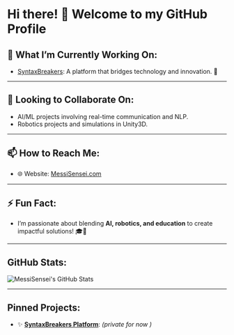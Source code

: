 # Hi there! 👋 Welcome to my GitHub Profile

## 🔭 What I’m Currently Working On:
- [SyntaxBreakers](https://syntaxbreakers.com): A platform that bridges technology and innovation. 🚀
---
## 👯 Looking to Collaborate On:
- AI/ML projects involving real-time communication and NLP.
- Robotics projects and simulations in Unity3D.
---
## 📫 How to Reach Me:
- 🌐 Website: [MessiSensei.com](https://www.messisensei.com)
---
## ⚡ Fun Fact:
- I’m passionate about blending **AI, robotics, and education** to create impactful solutions! 🎓🤖

---

## GitHub Stats:
![MessiSensei's GitHub Stats](https://github-readme-stats.vercel.app/api?username=MessiSensei&show_icons=true&theme=radical)

---

## Pinned Projects:
- ✨ **[SyntaxBreakers Platform](https://github.com/MessiSensei/SyntaxBreakers)**: *(private for now )*

